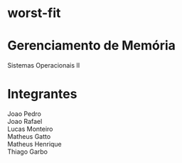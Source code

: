 # worst-fit 
# Gerenciamento de Memória <br>
  Sistemas Operacionais II 
  
  # Integrantes 
  
  Joao Pedro<br>
  Joao Rafael<br>
  Lucas Monteiro<br>
  Matheus Gatto<br>
  Matheus Henrique<br>
  Thiago Garbo<br>

